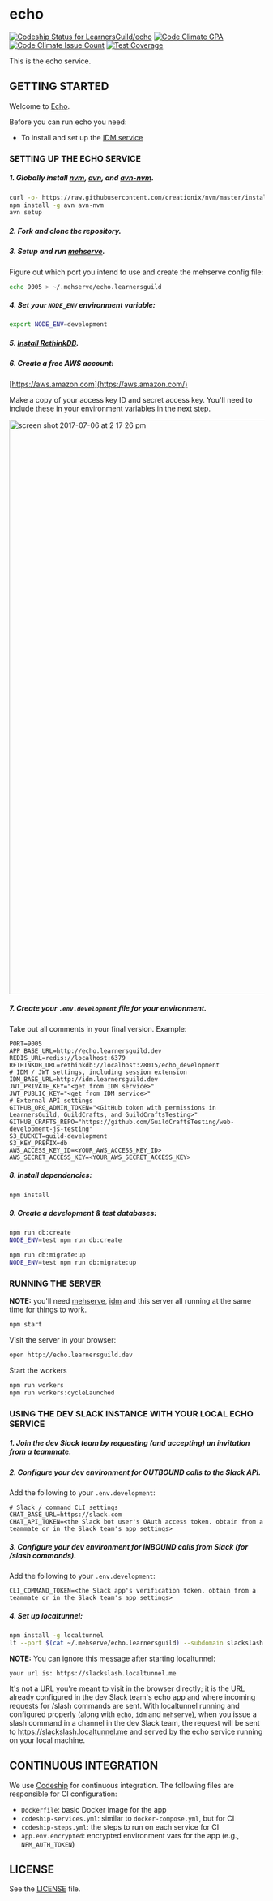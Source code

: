 # echo

[ ![Codeship Status for LearnersGuild/echo](https://codeship.com/projects/8ee1a1d0-17e4-0134-1d69-2a776fb5d411/status?branch=master)](https://codeship.com/projects/158610)
[![Code Climate GPA](https://codeclimate.com/repos/579a4ec2e7852e0064005f1b/badges/595cf326e7b71a7ac600287c/gpa.svg)](https://codeclimate.com/repos/579a4ec2e7852e0064005f1b/feed)
[![Code Climate Issue Count](https://codeclimate.com/repos/579a4ec2e7852e0064005f1b/badges/595cf326e7b71a7ac600287c/issue_count.svg)](https://codeclimate.com/repos/579a4ec2e7852e0064005f1b/feed)
[![Test Coverage](https://codeclimate.com/repos/579a4ec2e7852e0064005f1b/badges/595cf326e7b71a7ac600287c/coverage.svg)](https://codeclimate.com/repos/579a4ec2e7852e0064005f1b/coverage)

This is the echo service.

## GETTING STARTED

Welcome to [Echo](http://i.giphy.com/MGU6B1h1jSfja.gif).

Before you can run echo you need:
- To install and set up the [IDM service](https://github.com/LearnersGuild/idm)

### SETTING UP THE ECHO SERVICE

##### 1. **Globally** install [nvm][nvm], [avn][avn], and [avn-nvm][avn-nvm].

```bash
curl -o- https://raw.githubusercontent.com/creationix/nvm/master/install.sh | bash
npm install -g avn avn-nvm
avn setup
```

##### 2. Fork and clone the repository.

##### 3. Setup and run [mehserve][mehserve].

Figure out which port you intend to use and create the mehserve config file:
```bash
echo 9005 > ~/.mehserve/echo.learnersguild
```

##### 4. Set your `NODE_ENV` environment variable:

```bash
export NODE_ENV=development
```

##### 5. [Install RethinkDB][install-rethinkdb].

##### 6. Create a free AWS account:
[https://aws.amazon.com](https://aws.amazon.com/)

Make a copy of your access key ID and secret access key. You'll need to include these in your  environment variables in the next step.

<img width="1132" alt="screen shot 2017-07-06 at 2 17 26 pm" src="https://user-images.githubusercontent.com/1890882/27933975-69a1880a-6258-11e7-9e9a-a02256a129e3.png">

##### 7. Create your `.env.development` file for your environment.
Take out all comments in your final version.
Example:
```
PORT=9005
APP_BASE_URL=http://echo.learnersguild.dev
REDIS_URL=redis://localhost:6379
RETHINKDB_URL=rethinkdb://localhost:28015/echo_development
# IDM / JWT settings, including session extension
IDM_BASE_URL=http://idm.learnersguild.dev
JWT_PRIVATE_KEY="<get from IDM service>"
JWT_PUBLIC_KEY="<get from IDM service>"
# External API settings
GITHUB_ORG_ADMIN_TOKEN="<GitHub token with permissions in LearnersGuild, GuildCrafts, and GuildCraftsTesting>"
GITHUB_CRAFTS_REPO="https://github.com/GuildCraftsTesting/web-development-js-testing"
S3_BUCKET=guild-development
S3_KEY_PREFIX=db
AWS_ACCESS_KEY_ID=<YOUR_AWS_ACCESS_KEY_ID>
AWS_SECRET_ACCESS_KEY=<YOUR_AWS_SECRET_ACCESS_KEY>
```

##### 8. Install dependencies:

```bash
npm install
```

##### 9. Create a development & test databases:

```bash
npm run db:create
NODE_ENV=test npm run db:create
```

```bash
npm run db:migrate:up
NODE_ENV=test npm run db:migrate:up
```

### RUNNING THE SERVER

**NOTE:** you'll need [mehserve][mehserve], [idm][idm] and this server all running at the same time for things to work.

```bash
npm start
```

Visit the server in your browser:

```bash
open http://echo.learnersguild.dev
```

Start the workers
```bash
npm run workers
npm run workers:cycleLaunched
```

### USING THE DEV SLACK INSTANCE WITH YOUR LOCAL ECHO SERVICE

##### 1. Join the dev Slack team by requesting (and accepting) an invitation from a teammate.

##### 2. Configure your dev environment for OUTBOUND calls _to_ the Slack API.

Add the following to your `.env.development`:
```
# Slack / command CLI settings
CHAT_BASE_URL=https://slack.com
CHAT_API_TOKEN=<the Slack bot user's OAuth access token. obtain from a teammate or in the Slack team's app settings>
```

##### 3. Configure your dev environment for INBOUND calls _from_ Slack (for /slash commands).

Add the following to your `.env.development`:
```
CLI_COMMAND_TOKEN=<the Slack app's verification token. obtain from a teammate or in the Slack team's app settings>
```

##### 4. Set up localtunnel:

```bash
npm install -g localtunnel
lt --port $(cat ~/.mehserve/echo.learnersguild) --subdomain slackslash
```

**NOTE:** You can ignore this message after starting localtunnel:
```
your url is: https://slackslash.localtunnel.me
```
It's not a URL you're meant to visit in the browser directly; it is the URL already configured in the dev Slack team's echo app and where incoming requests for /slash commands are sent. With localtunnel running and configured properly (along with `echo`, `idm` and `mehserve`), when you issue a slash command in a channel in the dev Slack team, the request will be sent to https://slackslash.localtunnel.me and served by the echo service running on your local machine.

## CONTINUOUS INTEGRATION

We use [Codeship](https://codeship.com/) for continuous integration. The following files are responsible for CI configuration:

- `Dockerfile`: basic Docker image for the app
- `codeship-services.yml`: similar to `docker-compose.yml`, but for CI
- `codeship-steps.yml`: the steps to run on each service for CI
- `app.env.encrypted`: encrypted environment vars for the app (e.g., `NPM_AUTH_TOKEN`)


## LICENSE

See the [LICENSE](./LICENSE) file.


[idm]: https://github.com/LearnersGuild/idm
[github-register-application]: https://github.com/settings/applications/new
[install-rethinkdb]: https://www.rethinkdb.com/docs/install/
[mehserve]: https://github.com/timecounts/mehserve
[nvm]: https://github.com/creationix/nvm
[avn]: https://github.com/wbyoung/avn
[avn-nvm]: https://github.com/wbyoung/avn-nvm
